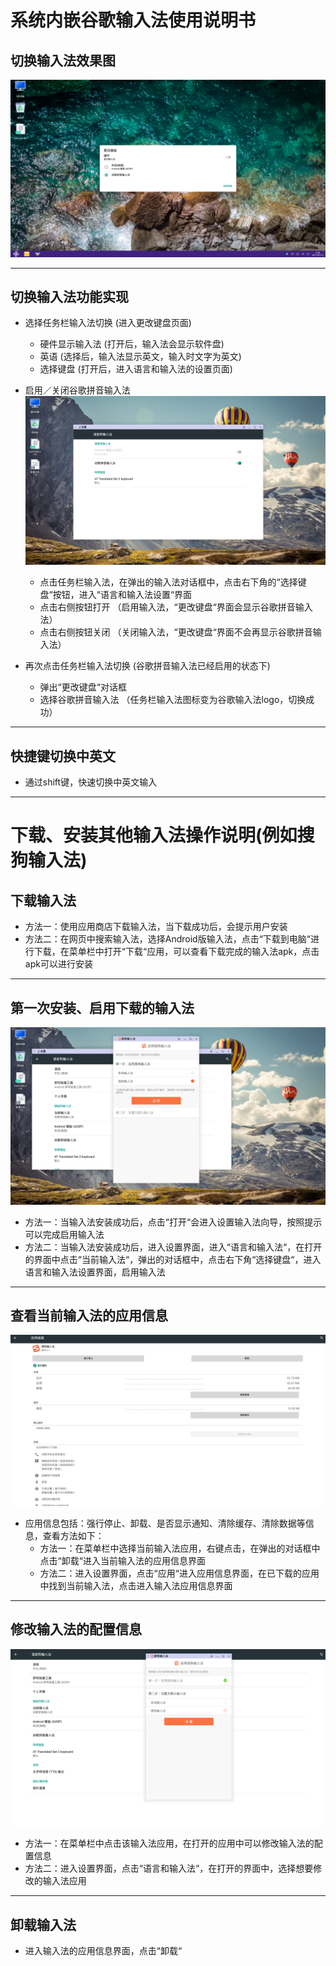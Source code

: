 # 系统内嵌谷歌输入法使用说明书

## 切换输入法效果图
![](../pic/soft/googlewriting.png)  

***
## 切换输入法功能实现
  - 选择任务栏输入法切换    (进入更改键盘页面)
    - 硬件显示输入法   (打开后，输入法会显示软件盘)
    - 英语   (选择后，输入法显示英文，输入时文字为英文)
    - 选择键盘   (打开后，进入语言和输入法的设置页面)   
    
  - 启用／关闭谷歌拼音输入法
    ![](../pic/soft/start_close_google_input.png)
    - 点击任务栏输入法，在弹出的输入法对话框中，点击右下角的“选择键盘“按钮，进入“语言和输入法设置“界面
    - 点击右侧按钮打开  （启用输入法，“更改键盘“界面会显示谷歌拼音输入法）
    - 点击右侧按钮关闭  （关闭输入法，“更改键盘“界面不会再显示谷歌拼音输入法）   
    
  - 再次点击任务栏输入法切换    (谷歌拼音输入法已经启用的状态下)     
    - 弹出“更改键盘“对话框
    - 选择谷歌拼音输入法  （任务栏输入法图标变为谷歌输入法logo，切换成功）   
    
***
## 快捷键切换中英文
  - 通过shift键，快速切换中英文输入   

*** 
# 下载、安装其他输入法操作说明(例如搜狗输入法)

## 下载输入法
  - 方法一：使用应用商店下载输入法，当下载成功后，会提示用户安装
  - 方法二：在网页中搜索输入法，选择Android版输入法，点击“下载到电脑“进行下载，在菜单栏中打开“下载“应用，可以查看下载完成的输入法apk，点击apk可以进行安装   
  
*** 
## 第一次安装、启用下载的输入法
  ![](../pic/soft/下载安装搜狗.png)
  - 方法一：当输入法安装成功后，点击“打开“会进入设置输入法向导，按照提示可以完成启用输入法
  - 方法二：当输入法安装成功后，进入设置界面，进入“语言和输入法“，在打开的界面中点击“当前输入法“，弹出的对话框中，点击右下角“选择键盘“，进入语言和输入法设置界面，启用输入法   
  
*** 
## 查看当前输入法的应用信息
  ![](../pic/soft/%E6%90%9C%E7%8B%97%E8%BE%93%E5%85%A5%E6%B3%95%E5%BA%94%E7%94%A8%E4%BF%A1%E6%81%AF.png)
  - 应用信息包括：强行停止、卸载、是否显示通知、清除缓存、清除数据等信息，查看方法如下：
      - 方法一：在菜单栏中选择当前输入法应用，右键点击，在弹出的对话框中点击“卸载“进入当前输入法的应用信息界面
      - 方法二：进入设置界面，点击“应用“进入应用信息界面，在已下载的应用中找到当前输入法，点击进入输入法应用信息界面   
      
*** 
## 修改输入法的配置信息
  ![](../pic/soft/%E5%90%AF%E7%94%A8%E6%90%9C%E7%8B%97%E8%BE%93%E5%85%A5%E6%B3%95.png)
  - 方法一：在菜单栏中点击该输入法应用，在打开的应用中可以修改输入法的配置信息
  - 方法二：进入设置界面，点击“语言和输入法“，在打开的界面中，选择想要修改的输入法应用   
  
*** 
## 卸载输入法
  - 进入输入法的应用信息界面，点击“卸载“
  
